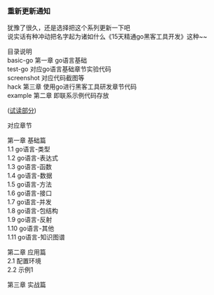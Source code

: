 ### <red>重新更新通知</red>

犹豫了很久，还是选择把这个系列更新一下吧  
说实话有种冲动把名字起为诸如什么《15天精通go黑客工具开发》这种~~  

目录说明  
basic-go 第一章 go语言基础  
test-go  对应go语言基础章节实验代码  
screenshot 对应代码截图等  
hack 第三章 使用go进行黑客工具研发章节代码  
example 第二章 即联系示例代码存放

([试读部分](example/示例1.md))





对应章节

第一章 基础篇  
1.1 go语言-类型  
1.2 go语言-表达式  
1.3 go语言-函数  
1.4 go语言-数据  
1.5 go语言-方法  
1.6 go语言-接口  
1.7 go语言-并发  
1.8 go语言-包结构  
1.9 go语言-反射  
1.10 go语言-其他  
1.11 go语言-知识图谱  

第二章 应用篇  
2.1 配置环境  
2.2 示例1  





第三章 实战篇  
